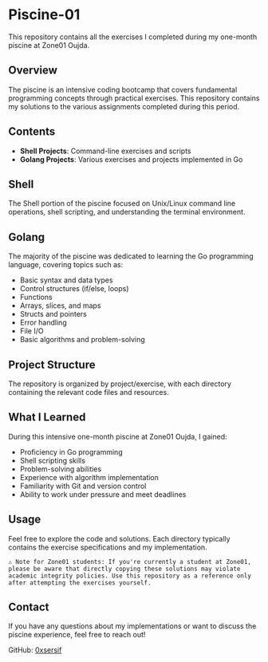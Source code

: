 # Piscine-01

This repository contains all the exercises I completed during my one-month piscine at Zone01 Oujda.

## Overview

The piscine is an intensive coding bootcamp that covers fundamental programming concepts through practical exercises. This repository contains my solutions to the various assignments completed during this period.

## Contents

- **Shell Projects**: Command-line exercises and scripts
- **Golang Projects**: Various exercises and projects implemented in Go

## Shell

The Shell portion of the piscine focused on Unix/Linux command line operations, shell scripting, and understanding the terminal environment.

## Golang

The majority of the piscine was dedicated to learning the Go programming language, covering topics such as:

- Basic syntax and data types
- Control structures (if/else, loops)
- Functions
- Arrays, slices, and maps
- Structs and pointers
- Error handling
- File I/O
- Basic algorithms and problem-solving

## Project Structure

The repository is organized by project/exercise, with each directory containing the relevant code files and resources.

## What I Learned

During this intensive one-month piscine at Zone01 Oujda, I gained:

- Proficiency in Go programming
- Shell scripting skills
- Problem-solving abilities
- Experience with algorithm implementation
- Familiarity with Git and version control
- Ability to work under pressure and meet deadlines

## Usage

Feel free to explore the code and solutions. Each directory typically contains the exercise specifications and my implementation.

```
⚠️ Note for Zone01 students: If you're currently a student at Zone01, 
please be aware that directly copying these solutions may violate 
academic integrity policies. Use this repository as a reference only 
after attempting the exercises yourself.
```

## Contact

If you have any questions about my implementations or want to discuss the piscine experience, feel free to reach out!

GitHub: [0xsersif](https://github.com/0xsersif)
